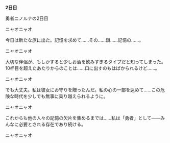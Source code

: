 <!-- title: イナの日記: 2日目 -->

**2日目**

勇者ニノルナの2日目

ニャオニャオ

今日は新たな旅に出た。記憶を求めて……その……鎖……記憶の……。

ニャオニャオ

大切な伴侶が、もしかすると少しお酒を飲みすぎるタイプだと知ってしまった。10杯目を超えたあたりからのことは……口に出すのもはばかられるけど……。

ニャオニャオ

でも大丈夫。私は彼女にお守りを贈ったんだ。私の心の一部を込めて……この危険な時代を少しでも無事に乗り越えられるように。

ニャオニャオ

これからも他の人々の記憶の欠片を集めるまでは……私は「勇者」として――みんなに必要とされる存在であり続ける。

ニャオニャオ

